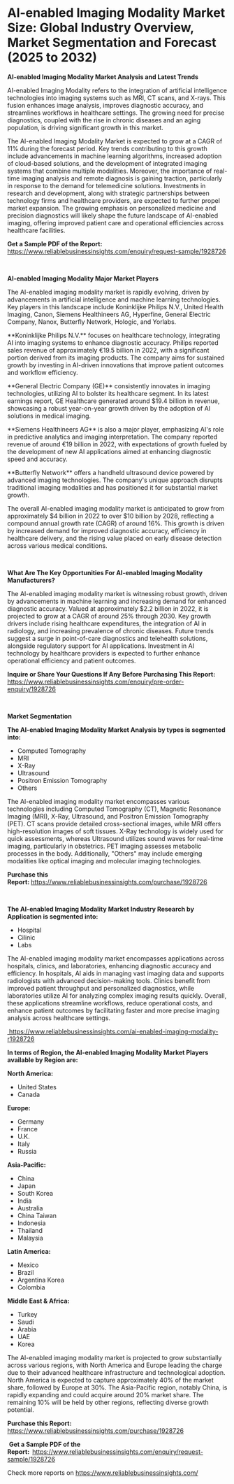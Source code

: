 <p><h1>AI-enabled Imaging Modality Market Size: Global Industry Overview, Market Segmentation and Forecast (2025 to 2032)</h1></p><p><strong>AI-enabled Imaging Modality Market Analysis and Latest Trends</strong></p>
<p><p>AI-enabled Imaging Modality refers to the integration of artificial intelligence technologies into imaging systems such as MRI, CT scans, and X-rays. This fusion enhances image analysis, improves diagnostic accuracy, and streamlines workflows in healthcare settings. The growing need for precise diagnostics, coupled with the rise in chronic diseases and an aging population, is driving significant growth in this market.</p><p>The AI-enabled Imaging Modality Market is expected to grow at a CAGR of 11% during the forecast period. Key trends contributing to this growth include advancements in machine learning algorithms, increased adoption of cloud-based solutions, and the development of integrated imaging systems that combine multiple modalities. Moreover, the importance of real-time imaging analysis and remote diagnosis is gaining traction, particularly in response to the demand for telemedicine solutions. Investments in research and development, along with strategic partnerships between technology firms and healthcare providers, are expected to further propel market expansion. The growing emphasis on personalized medicine and precision diagnostics will likely shape the future landscape of AI-enabled imaging, offering improved patient care and operational efficiencies across healthcare facilities.</p></p>
<p><strong>Get a Sample PDF of the Report:&nbsp;</strong> <a href="https://www.reliablebusinessinsights.com/enquiry/request-sample/1928726?utm_campaign=2276&utm_medium=2&utm_source=Github&utm_content=ia&utm_term=29032025&utm_id=ai-enabled-imaging-modality">https://www.reliablebusinessinsights.com/enquiry/request-sample/1928726</a></p>
<p>&nbsp;</p>
<p><strong>AI-enabled Imaging Modality Major Market Players</strong></p>
<p><p>The AI-enabled imaging modality market is rapidly evolving, driven by advancements in artificial intelligence and machine learning technologies. Key players in this landscape include Koninklijke Philips N.V., United Health Imaging, Canon, Siemens Healthineers AG, Hyperfine, General Electric Company, Nanox, Butterfly Network, Hologic, and Yorlabs.</p><p>**Koninklijke Philips N.V.** focuses on healthcare technology, integrating AI into imaging systems to enhance diagnostic accuracy. Philips reported sales revenue of approximately €19.5 billion in 2022, with a significant portion derived from its imaging products. The company aims for sustained growth by investing in AI-driven innovations that improve patient outcomes and workflow efficiency.</p><p>**General Electric Company (GE)** consistently innovates in imaging technologies, utilizing AI to bolster its healthcare segment. In its latest earnings report, GE Healthcare generated around $19.4 billion in revenue, showcasing a robust year-on-year growth driven by the adoption of AI solutions in medical imaging.</p><p>**Siemens Healthineers AG** is also a major player, emphasizing AI's role in predictive analytics and imaging interpretation. The company reported revenue of around €19 billion in 2022, with expectations of growth fueled by the development of new AI applications aimed at enhancing diagnostic speed and accuracy.</p><p>**Butterfly Network** offers a handheld ultrasound device powered by advanced imaging technologies. The company's unique approach disrupts traditional imaging modalities and has positioned it for substantial market growth.</p><p>The overall AI-enabled imaging modality market is anticipated to grow from approximately $4 billion in 2022 to over $10 billion by 2028, reflecting a compound annual growth rate (CAGR) of around 16%. This growth is driven by increased demand for improved diagnostic accuracy, efficiency in healthcare delivery, and the rising value placed on early disease detection across various medical conditions.</p></p>
<p>&nbsp;</p>
<p><strong>What Are The Key Opportunities For AI-enabled Imaging Modality Manufacturers?</strong></p>
<p><p>The AI-enabled imaging modality market is witnessing robust growth, driven by advancements in machine learning and increasing demand for enhanced diagnostic accuracy. Valued at approximately $2.2 billion in 2022, it is projected to grow at a CAGR of around 25% through 2030. Key growth drivers include rising healthcare expenditures, the integration of AI in radiology, and increasing prevalence of chronic diseases. Future trends suggest a surge in point-of-care diagnostics and telehealth solutions, alongside regulatory support for AI applications. Investment in AI technology by healthcare providers is expected to further enhance operational efficiency and patient outcomes.</p></p>
<p><strong>Inquire or Share Your Questions If Any Before Purchasing This Report:</strong> <a href="https://www.reliablebusinessinsights.com/enquiry/pre-order-enquiry/1928726?utm_campaign=2276&utm_medium=2&utm_source=Github&utm_content=ia&utm_term=29032025&utm_id=ai-enabled-imaging-modality">https://www.reliablebusinessinsights.com/enquiry/pre-order-enquiry/1928726</a></p>
<p>&nbsp;</p>
<p><strong>Market Segmentation</strong></p>
<p><strong>The AI-enabled Imaging Modality Market Analysis by types is segmented into:</strong></p>
<p><ul><li>Computed Tomography</li><li>MRI</li><li>X-Ray</li><li>Ultrasound</li><li>Positron Emission Tomography</li><li>Others</li></ul></p>
<p><p>The AI-enabled imaging modality market encompasses various technologies including Computed Tomography (CT), Magnetic Resonance Imaging (MRI), X-Ray, Ultrasound, and Positron Emission Tomography (PET). CT scans provide detailed cross-sectional images, while MRI offers high-resolution images of soft tissues. X-Ray technology is widely used for quick assessments, whereas Ultrasound utilizes sound waves for real-time imaging, particularly in obstetrics. PET imaging assesses metabolic processes in the body. Additionally, "Others" may include emerging modalities like optical imaging and molecular imaging technologies.</p></p>
<p><strong>Purchase this Report:&nbsp;</strong><a href="https://www.reliablebusinessinsights.com/purchase/1928726?utm_campaign=2276&utm_medium=2&utm_source=Github&utm_content=ia&utm_term=29032025&utm_id=ai-enabled-imaging-modality">https://www.reliablebusinessinsights.com/purchase/1928726</a></p>
<p>&nbsp;</p>
<p><strong>The AI-enabled Imaging Modality Market Industry Research by Application is segmented into:</strong></p>
<p><ul><li>Hospital</li><li>Cilinic</li><li>Labs</li></ul></p>
<p><p>The AI-enabled imaging modality market encompasses applications across hospitals, clinics, and laboratories, enhancing diagnostic accuracy and efficiency. In hospitals, AI aids in managing vast imaging data and supports radiologists with advanced decision-making tools. Clinics benefit from improved patient throughput and personalized diagnostics, while laboratories utilize AI for analyzing complex imaging results quickly. Overall, these applications streamline workflows, reduce operational costs, and enhance patient outcomes by facilitating faster and more precise imaging analysis across healthcare settings.</p></p>
<p><a href="https://www.reliablebusinessinsights.com/ai-enabled-imaging-modality-r1928726?utm_campaign=2276&utm_medium=2&utm_source=Github&utm_content=ia&utm_term=29032025&utm_id=ai-enabled-imaging-modality">&nbsp;https://www.reliablebusinessinsights.com/ai-enabled-imaging-modality-r1928726</a></p>
<p><strong>In terms of Region, the AI-enabled Imaging Modality Market Players available by Region are:</strong></p>
<p>
    <p> <strong> North America: </strong>
        <ul>
            <li>United States</li>
            <li>Canada</li>
        </ul>
        </p> 
    <p> <strong> Europe: </strong>
        <ul>
            <li>Germany</li>
            <li>France</li>
            <li>U.K.</li>
            <li>Italy</li>
            <li>Russia</li>
        </ul>
        </p> 
    <p> <strong> Asia-Pacific: </strong>
        <ul>
            <li>China</li>
            <li>Japan</li>
            <li>South Korea</li>
            <li>India</li>
            <li>Australia</li>
            <li>China Taiwan</li>
            <li>Indonesia</li>
            <li>Thailand</li>
            <li>Malaysia</li>
        </ul>
        </p> 
    <p> <strong> Latin America: </strong>
        <ul>
            <li>Mexico</li>
            <li>Brazil</li>
            <li>Argentina Korea</li>
            <li>Colombia</li>
        </ul>
        </p> 
    <p> <strong> Middle East & Africa: </strong>
        <ul>
            <li>Turkey</li>
            <li>Saudi</li>
            <li>Arabia</li>
            <li>UAE</li>
            <li>Korea</li>
        </ul>
    </p>
    </p>
<p><p>The AI-enabled imaging modality market is projected to grow substantially across various regions, with North America and Europe leading the charge due to their advanced healthcare infrastructure and technological adoption. North America is expected to capture approximately 40% of the market share, followed by Europe at 30%. The Asia-Pacific region, notably China, is rapidly expanding and could acquire around 20% market share. The remaining 10% will be held by other regions, reflecting diverse growth potential.</p></p>
<p><strong>Purchase this Report: </strong><a href="https://www.reliablebusinessinsights.com/purchase/1928726?utm_campaign=2276&utm_medium=2&utm_source=Github&utm_content=ia&utm_term=29032025&utm_id=ai-enabled-imaging-modality">https://www.reliablebusinessinsights.com/purchase/1928726</a></p>
<p>&nbsp;<strong>Get a Sample PDF of the Report:&nbsp;&nbsp;</strong><a href="https://www.reliablebusinessinsights.com/enquiry/request-sample/1928726?utm_campaign=2276&utm_medium=2&utm_source=Github&utm_content=ia&utm_term=29032025&utm_id=ai-enabled-imaging-modality">https://www.reliablebusinessinsights.com/enquiry/request-sample/1928726</a></p>
<p><strong></strong></p>
<p>Check more reports on <a href="https://www.reliablebusinessinsights.com/?utm_campaign=2276&utm_medium=2&utm_source=Github&utm_content=ia&utm_term=29032025&utm_id=ai-enabled-imaging-modality">https://www.reliablebusinessinsights.com/</a></p>